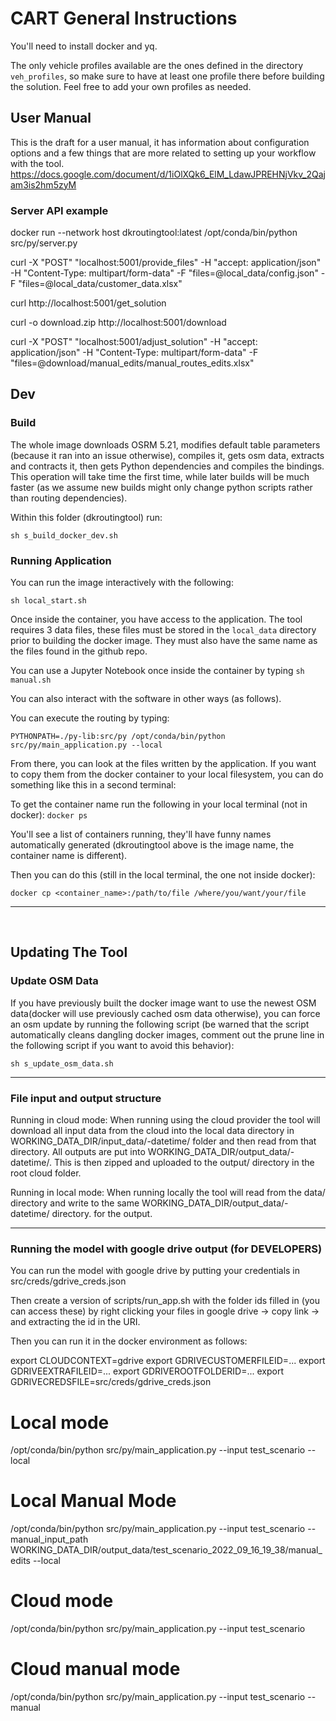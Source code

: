 
# CART General Instructions

You'll need to install docker and yq.

The only vehicle profiles available are the ones defined in the directory `veh_profiles`, so make sure to have at least one profile there before building the solution. Feel free to add your own profiles as needed.

## User Manual
This is the draft for a user manual, it has information about configuration options and a few things that are more related to setting up your workflow with the tool.
https://docs.google.com/document/d/1iOlXQk6_ElM_LdawJPREHNjVkv_2Qajam3is2hm5zyM

### Server API example
docker run --network host dkroutingtool:latest /opt/conda/bin/python src/py/server.py

curl -X "POST" "localhost:5001/provide_files" -H "accept: application/json" -H "Content-Type: multipart/form-data" -F "files=@local_data/config.json" -F "files=@local_data/customer_data.xlsx"

curl http://localhost:5001/get_solution

curl -o download.zip http://localhost:5001/download

curl -X "POST" "localhost:5001/adjust_solution" -H "accept: application/json" -H "Content-Type: multipart/form-data" -F "files=@download/manual_edits/manual_routes_edits.xlsx"

## Dev

### Build
The whole image downloads OSRM 5.21, modifies default table parameters (because it ran into an issue otherwise),
compiles it, gets osm data, extracts and contracts it, then gets Python dependencies and compiles the bindings. This operation will take time the first time, while later builds will be much faster (as we assume new builds might only change python scripts rather than routing dependencies).

Within this folder (dkroutingtool) run:

`sh s_build_docker_dev.sh`


### Running Application
You can run the image interactively with the following:

`sh local_start.sh`

Once inside the container,  you have access to the application. The tool requires 3 data files, these files must be stored in the `local_data` directory prior to building the docker image. They must also have the same name as the files found in the github repo.

You can use a Jupyter Notebook once inside the container by typing
`sh manual.sh`

You can also interact with the software in other ways (as follows).

You can execute the routing by typing:

`PYTHONPATH=./py-lib:src/py /opt/conda/bin/python src/py/main_application.py --local`

From there, you can look at the files written by the application. If you want to copy them from the docker container to your local filesystem, you can do something like this in a second terminal:

To get the container name run the following in your local terminal (not in docker):
`docker ps`

You'll see a list of containers running, they'll have funny names automatically generated (dkroutingtool above is the image name, the container name is different).

 Then you can do this (still in the local terminal, the one not inside docker):

`docker cp <container_name>:/path/to/file /where/you/want/your/file`

------------------------------------------------------------------------------------------

<br>

## Updating The Tool

### Update OSM Data
If you have previously built the docker image want to use the newest OSM data(docker will use previously cached osm
data otherwise), you can force an osm update by running the following script (be warned that the script automatically cleans dangling docker images, comment out the prune line in the following script if you want to avoid this behavior):

`sh s_update_osm_data.sh`
<br>

-----------------------------------------------------------
### File input and output structure

Running in cloud mode:
When running using the cloud provider the tool will download all input data from the cloud
into the local data directory in WORKING_DATA_DIR/input_data/<scenario>-datetime/ folder and
then read from that directory. All outputs are put into WORKING_DATA_DIR/output_data/<scenario>-datetime/.
This is then zipped and uploaded to the output/ directory in the root cloud folder.

Running in local mode:
When running locally the tool will read from the data/ directory and write to the same
WORKING_DATA_DIR/output_data/<scenario>-datetime/ directory. for the output.

------------------------------------------------------------------------------
### Running the model with google drive output (for DEVELOPERS)
You can run the model with google drive by putting your credentials in src/creds/gdrive_creds.json

Then create a version of scripts/run_app.sh with the folder ids filled in (you can access these) by right
clicking your files in google drive -> copy link -> and extracting the id in the URI.

Then you can run it in the docker environment as follows:

export CLOUDCONTEXT=gdrive
export GDRIVECUSTOMERFILEID=...
export GDRIVEEXTRAFILEID=...
export GDRIVEROOTFOLDERID=...
export GDRIVECREDSFILE=src/creds/gdrive_creds.json

# Local mode
/opt/conda/bin/python src/py/main_application.py --input test_scenario --local

# Local Manual Mode
/opt/conda/bin/python src/py/main_application.py --input test_scenario --manual_input_path WORKING_DATA_DIR/output_data/test_scenario_2022_09_16_19_38/manual_edits --local

# Cloud mode
/opt/conda/bin/python src/py/main_application.py --input test_scenario

# Cloud manual mode
/opt/conda/bin/python src/py/main_application.py --input test_scenario --manual

